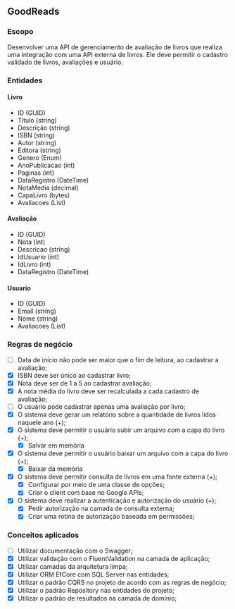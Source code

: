 ## GoodReads

### Escopo
Desenvolver uma API de gerenciamento de avaliação de livros que realiza uma integração com uma API externa de livros.
Ele deve permitir o cadastro validado de livros, avaliações e usuário.

### Entidades

#### Livro

- ID (GUID)
- Título (string)
- Descrição (string)
- ISBN (string)
- Autor (string)
- Editora (string)
- Genero (Enum)
- AnoPublicacao (int)
- Paginas (int)
- DataRegistro (DateTime)
- NotaMedia (decimal)
- CapaLivro (bytes)
- Avaliacoes (List<Avaliacao>)

#### Avaliação
- ID (GUID)
- Nota (int)
- Descricao (string)
- IdUsuario (int)
- IdLivro (int)
- DataRegistro (DateTime)

#### Usuario
- ID (GUID)
- Email (string)
- Nome (string)
- Avaliacoes (List<string>)

### Regras de negócio

- [ ] Data de início não pode ser maior que o fim de leitura, ao cadastrar a avaliação;
- [x] ISBN deve ser único ao cadastrar livro;
- [x] Nota deve ser de 1 a 5 ao cadastrar avaliação;
- [x] A nota média do livro deve ser recalculada a cada cadastro de avaliação;
- [ ] O usuário pode cadastrar apenas uma avaliação por livro;
- [x] O sistema deve gerar um relatório sobre a quantidade de livros lidos naquele ano (+);
- [x] O sistema deve permitir o usuário subir um arquivo com a capa do livro (+);
    - [x] Salvar em memória
- [x] O sistema deve permitir o usuário baixar um arquivo com a capa do livro (+);
    - [x] Baixar da memória
- [x] O sistema deve permitir consulta de livros em uma fonte externa (+);
    - [x] Configurar por meio de uma classe de opções;
    - [x] Criar o client com base no Google APIs;
- [x] O sistema deve realizar a autenticação e autorização do usuário (+);
  - [x] Pedir autorização na camada de consulta externa;
  - [x] Criar uma rotina de autorização baseada em permissões;
  
### Conceitos aplicados

- [ ] Utilizar documentação com o Swagger;
- [x] Utilizar validação com o FluentValidation na camada de aplicação;
- [x] Utilizar camadas da arquitetura limpa;
- [x] Utilizar ORM EfCore com SQL Server nas entidades; 
- [x] Utilizar o padrão CQRS no projeto de acordo com as regras de negócio;
- [x] Utilizar o padrão Repository nas entidades do projeto;
- [x] Utilizar o padrão de resultados na camada de domínio;